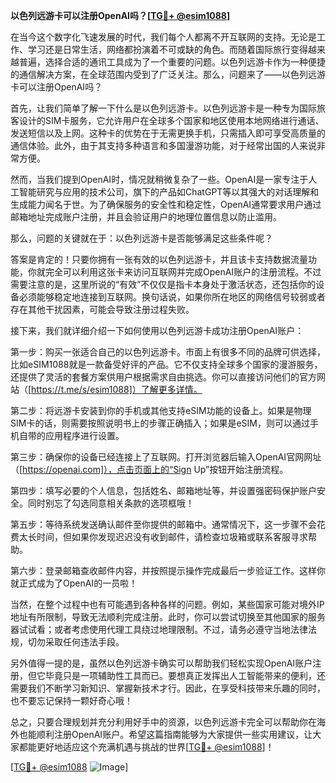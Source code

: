 **以色列远游卡可以注册OpenAI吗？[[TG💪+ @esim1088](https://t.me/s/esim1088)]**

在当今这个数字化飞速发展的时代，我们每个人都离不开互联网的支持。无论是工作、学习还是日常生活，网络都扮演着不可或缺的角色。而随着国际旅行变得越来越普遍，选择合适的通讯工具成为了一个重要的问题。以色列远游卡作为一种便捷的通信解决方案，在全球范围内受到了广泛关注。那么，问题来了——以色列远游卡可以注册OpenAI吗？

首先，让我们简单了解一下什么是以色列远游卡。以色列远游卡是一种专为国际旅客设计的SIM卡服务，它允许用户在全球多个国家和地区使用本地网络进行通话、发送短信以及上网。这种卡的优势在于无需更换手机，只需插入即可享受高质量的通信体验。此外，由于其支持多种语言和多国漫游功能，对于经常出国的人来说非常方便。

然而，当我们提到OpenAI时，情况就稍微复杂了一些。OpenAI是一家专注于人工智能研究与应用的技术公司，旗下的产品如ChatGPT等以其强大的对话理解和生成能力闻名于世。为了确保服务的安全性和稳定性，OpenAI通常要求用户通过邮箱地址完成账户注册，并且会验证用户的地理位置信息以防止滥用。

那么，问题的关键就在于：以色列远游卡是否能够满足这些条件呢？

答案是肯定的！只要你拥有一张有效的以色列远游卡，并且该卡支持数据流量功能，你就完全可以利用这张卡来访问互联网并完成OpenAI账户的注册流程。不过需要注意的是，这里所说的“有效”不仅仅是指卡本身处于激活状态，还包括你的设备必须能够稳定地连接到互联网。换句话说，如果你所在地区的网络信号较弱或者存在其他干扰因素，可能会导致注册过程失败。

接下来，我们就详细介绍一下如何使用以色列远游卡成功注册OpenAI账户：

第一步：购买一张适合自己的以色列远游卡。市面上有很多不同的品牌可供选择，比如eSIM1088就是一款备受好评的产品。它不仅支持全球多个国家的漫游服务，还提供了灵活的套餐方案供用户根据需求自由挑选。你可以直接访问他们的官方网站（[https://t.me/s/esim1088]）了解更多详情。

第二步：将远游卡安装到你的手机或其他支持eSIM功能的设备上。如果是物理SIM卡的话，则需要按照说明书上的步骤正确插入；如果是eSIM，则可以通过手机自带的应用程序进行设置。

第三步：确保你的设备已经连接上了互联网。打开浏览器后输入OpenAI官网网址（[https://openai.com]），点击页面上的“Sign Up”按钮开始注册流程。

第四步：填写必要的个人信息，包括姓名、邮箱地址等，并设置强密码保护账户安全。同时别忘了勾选同意相关条款的选项框哦！

第五步：等待系统发送确认邮件至你提供的邮箱中。通常情况下，这一步骤不会花费太长时间，但如果你发现迟迟没有收到邮件，请检查垃圾箱或联系客服寻求帮助。

第六步：登录邮箱查收邮件内容，并按照提示操作完成最后一步验证工作。这样你就正式成为了OpenAI的一员啦！

当然，在整个过程中也有可能遇到各种各样的问题。例如，某些国家可能对境外IP地址有所限制，导致无法顺利完成注册。此时，你可以尝试切换至其他国家的服务器试试看；或者考虑使用代理工具绕过地理限制。不过，请务必遵守当地法律法规，切勿采取任何违法手段。

另外值得一提的是，虽然以色列远游卡确实可以帮助我们轻松实现OpenAI账户注册，但它毕竟只是一项辅助性工具而已。要想真正发挥出人工智能带来的便利，还需要我们不断学习新知识、掌握新技术才行。因此，在享受科技带来乐趣的同时，也不要忘记保持一颗好奇心哦！

总之，只要合理规划并充分利用好手中的资源，以色列远游卡完全可以帮助你在海外也能顺利注册OpenAI账户。希望这篇指南能够为大家提供一些实用建议，让大家都能更好地适应这个充满机遇与挑战的世界[[TG💪+ @esim1088](https://t.me/s/esim1088)]！

[[TG💪+ @esim1088](https://t.me/s/esim1088) ![Image](https://i.postimg.cc/4NQfJmqS/Snipaste-2025-05-13-00-14-12.png)]